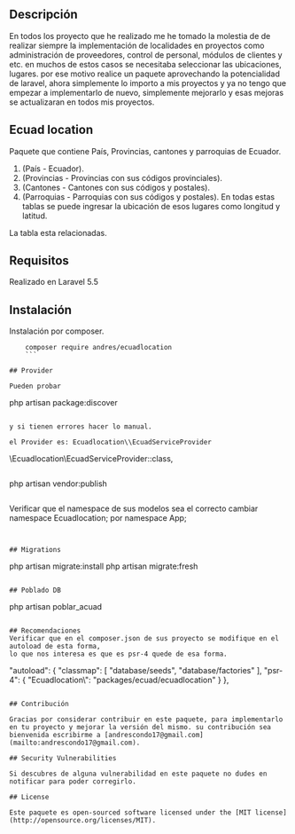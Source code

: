 ## Descripción

En todos los proyecto que he realizado me he tomado la molestia de de realizar siempre la implementación de localidades en proyectos como administración de proveedores, control de personal, módulos de clientes y etc. en muchos de estos casos se necesitaba seleccionar las ubicaciones, lugares. por ese motivo realice un paquete aprovechando la potencialidad de laravel, ahora simplemente lo importo a mis proyectos y ya no tengo que empezar a implementarlo de nuevo, simplemente mejorarlo y esas mejoras se actualizaran en todos mis proyectos. 

## Ecuad location

Paquete que contiene País, Provincias, cantones y parroquias de Ecuador. 
1. (País - Ecuador).
2. (Provincias - Provincias con sus códigos provinciales).
3. (Cantones - Cantones con sus códigos y postales).
4. (Parroquias - Parroquias con sus códigos y postales).
En todas estas tablas se puede ingresar la ubicación de esos lugares como longitud y latitud.

La tabla esta relacionadas.

## Requisitos
Realizado en Laravel 5.5

## Instalación

Instalación por composer.
```
    composer require andres/ecuadlocation
    ```

## Provider

Pueden probar 
```
 php artisan package:discover
 ```

 y si tienen errores hacer lo manual.

 el Provider es: Ecuadlocation\\EcuadServiceProvider

```
\Ecuadlocation\EcuadServiceProvider::class,
```

```
php artisan vendor:publish
```

```
Verificar que el namespace de sus modelos sea el correcto cambiar 
namespace Ecuadlocation; por namespace App;
```


## Migrations
```
php artisan migrate:install
php artisan migrate:fresh
```

## Poblado DB
```
php artisan poblar_acuad
```

## Recomendaciones
Verificar que en el composer.json de sus proyecto se modifique en el autoload de esta forma,
lo que nos interesa es que es psr-4 quede de esa forma.
```
 "autoload": {
        "classmap": [
            "database/seeds",
            "database/factories"
        ],
        "psr-4": {
            "Ecuadlocation\\": "packages/ecuad/ecuadlocation"
        }
    },
```

## Contribución

Gracias por considerar contribuir en este paquete, para implementarlo en tu proyecto y mejorar la versión del mismo. su contribución sea bienvenida escribirme a [andrescondo17@gmail.com](mailto:andrescondo17@gmail.com).

## Security Vulnerabilities

Si descubres de alguna vulnerabilidad en este paquete no dudes en notificar para poder corregirlo.

## License

Este paquete es open-sourced software licensed under the [MIT license](http://opensource.org/licenses/MIT).

